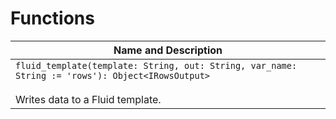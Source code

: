# Functions

| Name and Description |
| --- |
| `fluid_template(template: String, out: String, var_name: String := 'rows'): Object<IRowsOutput>`<br /><br /> Writes data to a Fluid template. |
